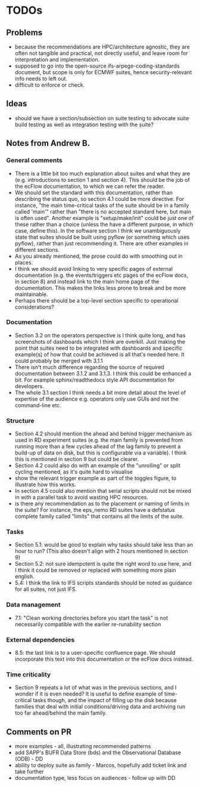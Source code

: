 # TODOs


## Problems
- because the recommendations are HPC/architecture agnostic, they are often not tangible and practical, not directly useful,
  and leave room for interpretation and implementation.
- supposed to go into the open-source ifs-arpege-coding-standards document, but scope is only for ECMWF suites, hence
  security-relevant info needs to left out.
- difficult to enforce or check.


## Ideas
- should we have a section/subsection on suite testing to advocate suite build testing as well as integration testing with the suite?

## Notes from Andrew B.

### General comments
- There is a little bit too much explanation about suites and what they are (e.g. introductions to section 1 and section 4). This should be the job of the ecFlow documentation, to which we can refer the reader.
- We should set the standard with this documentation, rather than describing the status quo, so section 4.1 could be more directive. For instance, "the main time-critical tasks of the suite should be in a family called 'main'" rather than "there is no accepted standard here, but main is often used". Another example is "setup/make/init" could be just one of these rather than a choice (unless the have a different purpose, in which case, define this). In the software section I think we unambiguously state that suites should be built using pyflow (or something which uses pyflow), rather than just recommending it. There are other examples in different sections.
- As you already mentioned, the prose could do with smoothing out in places.
- I think we should avoid linking to very specific pages of external documentation (e.g. the events/triggers etc pages of the ecFlow docs, in section 8) and instead link to the main home page of the documentation. This makes the links less prone to break and be more maintainable.
- Perhaps there should be a top-level section specific to operational considerations?

### Documentation
- Section 3.2 on the operators perspective is I think quite long, and has screenshots of dashboards which I think are overkill. Just making the point that suites need to be integrated with dashboards and specific example(s) of how that could be achieved is all that's needed here. It could probably be merged with 3.1.1
- There isn't much difference regarding the source of required documentation between 3.1.2 and 3.1.3. I think this could be enhanced a bit. For example sphinx/readthedocs style API documentation for developers.
- The whole 3.1 section I think needs a bit more detail about the level of expertise of the audience e.g. operators only use GUIs and not the command-line etc.

### Structure
- Section 4.2 should mention the ahead and behind trigger mechanism as used in RD experiment suites (e.g. the main family is prevented from running more than a few cycles ahead of the lag family to prevent a build-up of data on disk, but this is configurable via a variable). I think this is mentioned in section 9 but could be clearer.
- Section 4.2 could also do with an example of the "unrolling" or split cycling mentioned, as it's quite hard to visualise
- show the relevant trigger example as part of the toggles figure, to illustrate how this works.
- In section 4.5 could also mention that serial scripts should not be mixed in with a parallel task to avoid wasting HPC resources.
- is there any recommendation as to the placement or naming of limits in the suite? For instance, the eps_nemo RD suites have a defstatus complete family called "limits" that contains all the limits of the suite.

### Tasks
- Section 5.1: would be good to explain why tasks should take less than an hour to run? (This also doesn't align with 2 hours mentioned in section 9)
- Section 5.2: not sure idempotent is quite the right word to use here, and I think it could be removed or replaced with something more plain english.
- 5.4: I think the link to IFS scripts standards should be noted as guidance for all suites, not just IFS.


### Data management
- 7.1: "Clean working directories before you start the task" is not necessarily compatible with the earlier re-runability section

### External dependencies
- 8.5: the last link is to a user-specific confluence page. We should incorporate this text into this documentation or the ecFlow docs instead.

### Time criticality
- Section 9 repeats a lot of what was in the previous sections, and I wonder if it is even needed? It is useful to define example of time-critical tasks though, and the impact of filling up the disk because families that deal with initial conditions/driving data and archiving run too far ahead/behind the main family.


## Comments on PR
- more examples - all, illustrating recommended patterns
- add SAPP's BUFR Data Store (bds) and the Observational Database (ODB) - DD
- ability to deploy suite as family - Marcos, hopefully add ticket link and take further
- documentation type, less focus on audiences - follow up with DD